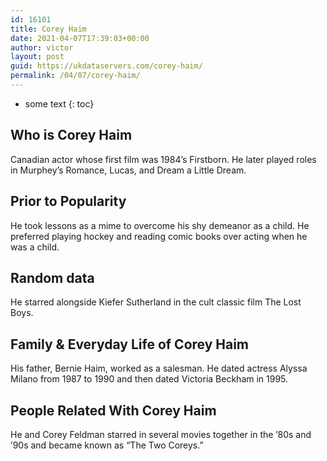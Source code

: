 ```yaml
---
id: 16101
title: Corey Haim
date: 2021-04-07T17:39:03+00:00
author: victor
layout: post
guid: https://ukdataservers.com/corey-haim/
permalink: /04/07/corey-haim/
---
```


* some text
{: toc}


## Who is Corey Haim



Canadian actor whose first film was 1984&#8217;s Firstborn. He later played roles in Murphey&#8217;s Romance, Lucas, and Dream a Little Dream.

                
                
                
## Prior to Popularity



He took lessons as a mime to overcome his shy demeanor as a child. He preferred playing hockey and reading comic books over acting when he was a child.

                
                
                
## Random data



He starred alongside Kiefer Sutherland in the cult classic film The Lost Boys. 

                
                
                
## Family & Everyday Life of Corey Haim



His father, Bernie Haim, worked as a salesman. He dated actress Alyssa Milano from 1987 to 1990 and then dated Victoria Beckham in 1995.

                
                
                
## People Related With Corey Haim



He and Corey Feldman starred in several movies together in the &#8217;80s and &#8217;90s and became known as &#8220;The Two Coreys.&#8221;

                
              
            
          
          
          